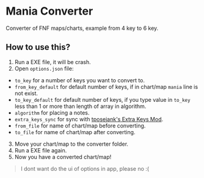 # Mania Converter
Converter of FNF maps/charts, example from 4 key to 6 key.

## How to use this?
1. Run a EXE file, it will be crash.
2. Open `options.json` file:
- `to_key` for a number of keys you want to convert to.
- `from_key_default` for default number of keys, if in chart/map `mania` line is not exist.
- `to_key_default` for default number of keys, if you type value in `to_key` less than 1 or more than length of array in algorithm.
- `algorithm` for placing a notes.
- `extra_keys_sync` for sync with [tposejank's Extra Keys Mod](https://gamebanana.com/mods/333373).
- `from_file` for name of chart/map before converting.
- `to_file` for name of chart/map after converting.
3. Move your chart/map to the converter folder.
4. Run a EXE file again.
5. Now you have a converted chart/map!

> I dont want do the ui of options in app, please no :(